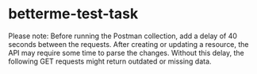# betterme-test-task
Please note: Before running the Postman collection, add a delay of 40 seconds between the requests.
After creating or updating a resource, the API may require some time to parse the changes.
Without this delay, the following GET requests might return outdated or missing data.
